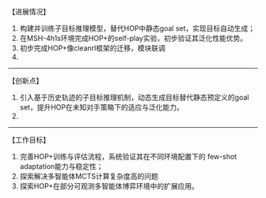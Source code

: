 【进展情况】


1. 构建并训练子目标推理模型，替代HOP中静态goal set，实现目标自动生成；  
2. 在MSH-4h1s环境完成HOP+的self-play实验，初步验证其泛化性能优势。
3. 初步完成HOP+像cleanrl框架的迁移，模块联调
4. 
---


 【创新点】

1. 引入基于历史轨迹的子目标推理机制，动态生成目标替代静态预定义的goal set，提升HOP在未知对手策略下的适应与泛化能力。
2. 
---

 【工作目标】

1. 完善HOP+训练与评估流程，系统验证其在不同环境配置下的 few-shot adaptation能力与稳定性； 
2. 探索解决多智能体MCTS计算复杂度高的问题
3. 探索HOP+在部分可观测多智能体博弈环境中的扩展应用。